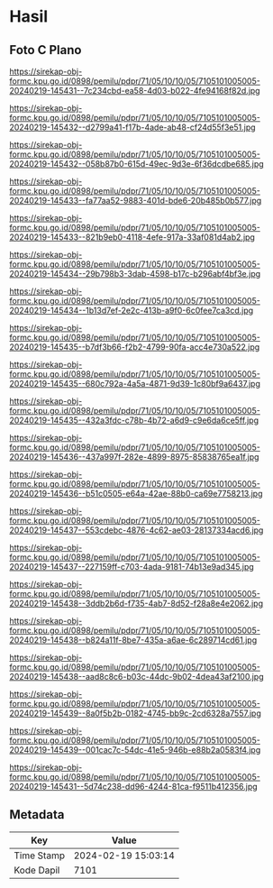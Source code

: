 # Hasil

## Foto C Plano

https://sirekap-obj-formc.kpu.go.id/0898/pemilu/pdpr/71/05/10/10/05/7105101005005-20240219-145431--7c234cbd-ea58-4d03-b022-4fe94168f82d.jpg

https://sirekap-obj-formc.kpu.go.id/0898/pemilu/pdpr/71/05/10/10/05/7105101005005-20240219-145432--d2799a41-f17b-4ade-ab48-cf24d55f3e51.jpg

https://sirekap-obj-formc.kpu.go.id/0898/pemilu/pdpr/71/05/10/10/05/7105101005005-20240219-145432--058b87b0-615d-49ec-9d3e-6f36dcdbe685.jpg

https://sirekap-obj-formc.kpu.go.id/0898/pemilu/pdpr/71/05/10/10/05/7105101005005-20240219-145433--fa77aa52-9883-401d-bde6-20b485b0b577.jpg

https://sirekap-obj-formc.kpu.go.id/0898/pemilu/pdpr/71/05/10/10/05/7105101005005-20240219-145433--821b9eb0-4118-4efe-917a-33af081d4ab2.jpg

https://sirekap-obj-formc.kpu.go.id/0898/pemilu/pdpr/71/05/10/10/05/7105101005005-20240219-145434--29b798b3-3dab-4598-b17c-b296abf4bf3e.jpg

https://sirekap-obj-formc.kpu.go.id/0898/pemilu/pdpr/71/05/10/10/05/7105101005005-20240219-145434--1b13d7ef-2e2c-413b-a9f0-6c0fee7ca3cd.jpg

https://sirekap-obj-formc.kpu.go.id/0898/pemilu/pdpr/71/05/10/10/05/7105101005005-20240219-145435--b7df3b66-f2b2-4799-90fa-acc4e730a522.jpg

https://sirekap-obj-formc.kpu.go.id/0898/pemilu/pdpr/71/05/10/10/05/7105101005005-20240219-145435--680c792a-4a5a-4871-9d39-1c80bf9a6437.jpg

https://sirekap-obj-formc.kpu.go.id/0898/pemilu/pdpr/71/05/10/10/05/7105101005005-20240219-145435--432a3fdc-c78b-4b72-a6d9-c9e6da6ce5ff.jpg

https://sirekap-obj-formc.kpu.go.id/0898/pemilu/pdpr/71/05/10/10/05/7105101005005-20240219-145436--437a997f-282e-4899-8975-85838765ea1f.jpg

https://sirekap-obj-formc.kpu.go.id/0898/pemilu/pdpr/71/05/10/10/05/7105101005005-20240219-145436--b51c0505-e64a-42ae-88b0-ca69e7758213.jpg

https://sirekap-obj-formc.kpu.go.id/0898/pemilu/pdpr/71/05/10/10/05/7105101005005-20240219-145437--553cdebc-4876-4c62-ae03-28137334acd6.jpg

https://sirekap-obj-formc.kpu.go.id/0898/pemilu/pdpr/71/05/10/10/05/7105101005005-20240219-145437--227159ff-c703-4ada-9181-74b13e9ad345.jpg

https://sirekap-obj-formc.kpu.go.id/0898/pemilu/pdpr/71/05/10/10/05/7105101005005-20240219-145438--3ddb2b6d-f735-4ab7-8d52-f28a8e4e2062.jpg

https://sirekap-obj-formc.kpu.go.id/0898/pemilu/pdpr/71/05/10/10/05/7105101005005-20240219-145438--b824a11f-8be7-435a-a6ae-6c289714cd61.jpg

https://sirekap-obj-formc.kpu.go.id/0898/pemilu/pdpr/71/05/10/10/05/7105101005005-20240219-145438--aad8c8c6-b03c-44dc-9b02-4dea43af2100.jpg

https://sirekap-obj-formc.kpu.go.id/0898/pemilu/pdpr/71/05/10/10/05/7105101005005-20240219-145439--8a0f5b2b-0182-4745-bb9c-2cd6328a7557.jpg

https://sirekap-obj-formc.kpu.go.id/0898/pemilu/pdpr/71/05/10/10/05/7105101005005-20240219-145439--001cac7c-54dc-41e5-946b-e88b2a0583f4.jpg

https://sirekap-obj-formc.kpu.go.id/0898/pemilu/pdpr/71/05/10/10/05/7105101005005-20240219-145431--5d74c238-dd96-4244-81ca-f9511b412356.jpg


## Metadata

| Key        | Value               |
| ---------- | ------------------- |
| Time Stamp | 2024-02-19 15:03:14 |
| Kode Dapil | 7101                |



